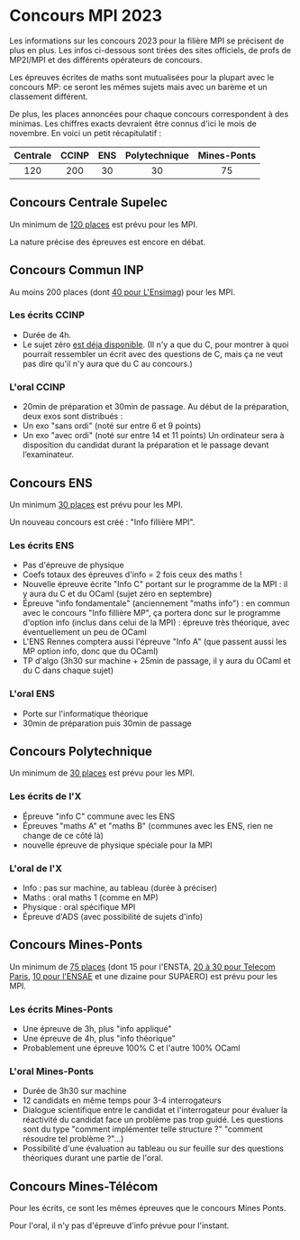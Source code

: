# Concours MPI 2023


Les informations sur les concours 2023 pour la filière MPI se précisent de plus en plus. Les infos ci-dessous sont tirées des sites officiels, de profs de MP2I/MPI et des différents opérateurs de concours.

Les épreuves écrites de maths sont mutualisées pour la plupart avec le concours MP: ce seront les mêmes sujets mais avec un barème et un classement différent.

De plus, les places annoncées pour chaque concours correspondent à des minimas. Les chiffres exacts devraient être connus d'ici le mois de novembre.
En voici un petit récapitulatif :

| Centrale | CCINP | ENS | Polytechnique | Mines-Ponts |
|:--------:|:-----:|:---:|:-------------:|:-----------:|
| 120      |  200  | 30  |     30        |      75     |

## Concours Centrale Supelec

Un minimum de [120 places](https://www.centralesupelec.fr/sites/default/files/mpi_centralesupelec_decembre_2021.pdf) est prévu pour les MPI.

La nature précise des épreuves est encore en débat.

## Concours Commun INP

Au moins 200 places (dont [40 pour L'Ensimag](https://ensimag.grenoble-inp.fr/fr/mpi)) pour les MPI.

### Les écrits CCINP

- Durée de 4h.
- Le sujet zéro [est déja disponible](https://www.concours-commun-inp.fr/_resource/annales%20%C3%A9crits/MPI/Sujet_0_final_MPI.pdf). (Il n'y a que du C, pour montrer à quoi pourrait ressembler un écrit avec des questions de C, mais ça ne veut pas dire qu'il n'y aura que du C au concours.)

### L'oral CCINP

- 20min de préparation et 30min de passage.
Au début de la préparation, deux exos sont distribués :
- Un exo "sans ordi" (noté sur entre 6 et 9 points)
- Un exo "avec ordi" (noté sur entre 14 et 11 points)
Un ordinateur sera à disposition du candidat durant la préparation et le passage devant l’examinateur.

## Concours ENS

Un minimum [30 places](https://www.ens.psl.eu/actualites/des-2023-le-concours-d-entree-aux-ens-ouvrira-aux-etudiants-issus-des-cpge-mp2impi) est prévu pour les MPI.

Un nouveau concours est créé : "Info fillière MPI".

### Les écrits ENS

- Pas d'épreuve de physique
- Coefs totaux des épreuves d'info = 2 fois ceux des maths !
- Nouvelle épreuve écrite "Info C" portant sur le programme de la MPI : il y aura du C et du OCaml (sujet zéro en septembre)
- Épreuve "info fondamentale" (anciennement "maths info") : en commun avec le concours "Info fillière MP", ça portera donc sur le programme d'option info (inclus dans celui de la MPI) : épreuve très théorique, avec éventuellement un peu de OCaml
- L'ENS Rennes comptera aussi l'épreuve "Info A" (que passent aussi les MP option info, donc que du OCaml)
- TP d'algo (3h30 sur machine + 25min de passage, il y aura du OCaml et du C dans chaque sujet)

### L'oral ENS

- Porte sur l'informatique théorique
- 30min de préparation puis 30min de passage

## Concours Polytechnique

Un minimum de [30 places](https://www.ip-paris.fr/actualites/les-5-ecoles-de-linstitut-polytechnique-de-paris-accueilleront-les-eleves-de-la-nouvelle-filiere-mpi) est prévu pour les MPI.

### Les écrits de l'X

- Épreuve "info C" commune avec les ENS
- Épreuves "maths A" et "maths B" (communes avec les ENS, rien ne change de ce côté là)
- nouvelle épreuve de physique spéciale pour la MPI

### L'oral de l'X

- Info : pas sur machine, au tableau (durée à préciser)
- Maths : oral maths 1 (comme en MP)
- Physique : oral spécifique MPI
- Épreuve d'ADS (avec possibilité de sujets d'info)

## Concours Mines-Ponts

Un minimum de [75 places](https://www.concoursminesponts.fr/page-8/) (dont 15 pour l'ENSTA, [20 à 30 pour Telecom Paris](https://www.telecom-paris.fr/fr/ingenieur/comment-integrer/admission-post-prepa), [10 pour l'ENSAE](https://www.ensae.fr/formation/cycle-ingenieur/admission/ccmp/) et une dizaine pour SUPAERO) est prévu pour les MPI.

### Les écrits Mines-Ponts

- Une épreuve de 3h, plus "info appliqué"
- Une épreuve de 4h, plus "info théorique"
- Probablement une épreuve 100% C et l'autre 100% OCaml

### L'oral Mines-Ponts

- Durée de 3h30 sur machine
- 12 candidats en même temps pour 3-4 interrogateurs
- Dialogue scientifique entre le candidat et l'interrogateur pour évaluer la réactivité du candidat face un problème pas trop guidé. Les questions sont du type "comment implémenter telle structure ?" "comment résoudre tel problème ?"...)
- Possibilité d'une évaluation au tableau ou sur feuille sur des questions théoriques durant une partie de l'oral.

## Concours Mines-Télécom

Pour les écrits, ce sont les mêmes épreuves que le concours Mines Ponts.

Pour l'oral, il n'y pas d'épreuve d'info prévue pour l'instant.

